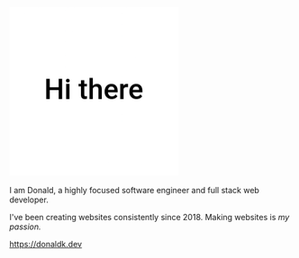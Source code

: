 ![Hi there 👋](https://github.com/d3vkk/d3vkk/blob/master/msg.gif)

I am Donald, a highly focused software engineer and full stack web developer.

I've been creating websites consistently since 2018. Making websites is _my passion._

https://donaldk.dev


<!--
#### Quick links

https://namegrab.netlify.app

https://randomtodos.netlify.app

https://mbatanehighschool.netlify.app

https://transcountriesapi.herokuapp.com

https://ladiesoflux.netlify.app

https://axela.netlify.app
-->

<!--
**d3vkk/d3vkk** is a ✨ _special_ ✨ repository because its `README.md` (this file) appears on your GitHub profile.

Here are some ideas to get you started:

- 🔭 I’m currently working on ...
- 🌱 I’m currently learning ...
- 👯 I’m looking to collaborate on ...
- 🤔 I’m looking for help with ...
- 💬 Ask me about ...
- 📫 How to reach me: ...
- 😄 Pronouns: ...
- ⚡ Fun fact: ...
-->

